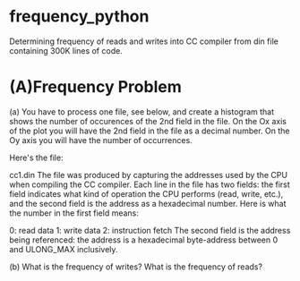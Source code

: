 # frequency_python
Determining frequency of reads and writes into CC compiler from din file containing 300K lines of code.

# (A)Frequency Problem
(a) You have to process one file, see below, and create a histogram that shows the number of occurences of the 2nd field in the file. On the Ox axis of the plot you will have the 2nd field in the file as a decimal number. On the Oy axis you will have the number of occurrences.

Here's the file:

cc1.din The file was produced by capturing the addresses used by the CPU when compiling the CC compiler. Each line in the file has two fields: the first field indicates what kind of operation the CPU performs (read, write, etc.), and the second field is the address as a hexadecimal number. Here is what the number in the first field means:

0: read data 1: write data 2: instruction fetch The second field is the address being referenced: the address is a hexadecimal byte-address between 0 and ULONG_MAX inclusively.

(b) What is the frequency of writes? What is the frequency of reads?
